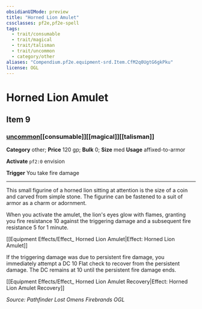 ```yaml
---
obsidianUIMode: preview
title: "Horned Lion Amulet"
cssclasses: pf2e,pf2e-spell
tags:
  - trait/consumable
  - trait/magical
  - trait/talisman
  - trait/uncommon
  - category/other
aliases: "Compendium.pf2e.equipment-srd.Item.CfM2q0UgtG6gkPku"
license: OGL
---
```

# Horned Lion Amulet
## Item 9
### [uncommon](uncommon "Uncommon Rarity Trait")[[consumable]][[magical]][[talisman]]

**Category** other; 
**Price** 120 gp; 
**Bulk** 0; **Size** med
**Usage** affixed-to-armor

**Activate** `pf2:0` envision

**Trigger** You take fire damage

* * *

This small figurine of a horned lion sitting at attention is the size of a coin and carved from simple stone. The figurine can be fastened to a suit of armor as a charm or adornment.

When you activate the amulet, the lion's eyes glow with flames, granting you fire resistance 10 against the triggering damage and a subsequent fire resistance 5 for 1 minute.

[[Equipment Effects/Effect_ Horned Lion Amulet|Effect: Horned Lion Amulet]]

If the triggering damage was due to persistent fire damage, you immediately attempt a DC 10 Flat check to recover from the persistent damage. The DC remains at 10 until the persistent fire damage ends.

[[Equipment Effects/Effect_ Horned Lion Amulet Recovery|Effect: Horned Lion Amulet Recovery]]

*Source: Pathfinder Lost Omens Firebrands*
*OGL*